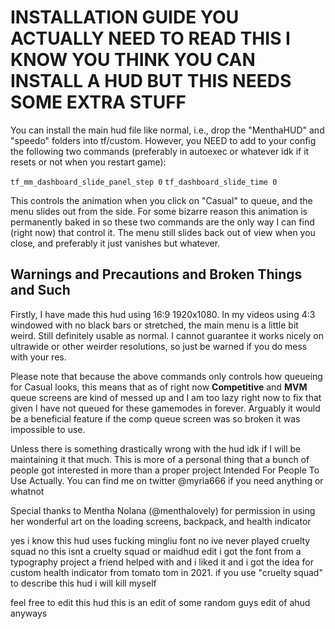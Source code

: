 # **INSTALLATION GUIDE YOU ACTUALLY NEED TO READ THIS I KNOW YOU THINK YOU CAN INSTALL A HUD BUT THIS NEEDS SOME EXTRA STUFF**

You can install the main hud file like normal, i.e., drop the "MenthaHUD" and "speedo" folders into tf/custom. However, you NEED to add to your config the following two commands (preferably in autoexec or whatever idk if it resets or not when you restart game):

`tf_mm_dashboard_slide_panel_step 0`
`tf_dashboard_slide_time 0`

This controls the animation when you click on "Casual" to queue, and the menu slides out from the side. For some bizarre reason this animation is permanently baked in so these two commands are the only way I can find (right now) that control it. The menu still slides back out of view when you close, and preferably it just vanishes but whatever.

## Warnings and Precautions and Broken Things and Such
Firstly, I have made this hud using 16:9 1920x1080. In my videos using 4:3 windowed with no black bars or stretched, the main menu is a little bit weird. Still definitely usable as normal. I cannot guarantee it works nicely on ultrawide or other weirder resolutions, so just be warned if you do mess with your res.

Please note that because the above commands only controls how queueing for Casual looks, this means that as of right now **Competitive** and **MVM** queue screens are kind of messed up and I am too lazy right now to fix that given I have not queued for these gamemodes in forever. Arguably it would be a beneficial feature if the comp queue screen was so broken it was impossible to use.

Unless there is something drastically wrong with the hud idk if I will be maintaining it that much. This is more of a personal thing that a bunch of people got interested in more than a proper project Intended For People To Use Actually. You can find me on twitter @myria666 if you need anything or whatnot

Special thanks to Mentha Nolana (@menthalovely) for permission in using her wonderful art on the loading screens, backpack, and health indicator

yes i know this hud uses fucking mingliu font no ive never played cruelty squad no this isnt a cruelty squad or maidhud edit i got the font from a typography project a friend helped with and i liked it and i got the idea for custom health indicator from tomato tom in 2021. if you use "cruelty squad" to describe this hud i will kill myself

feel free to edit this hud this is an edit of some random guys edit of ahud anyways
